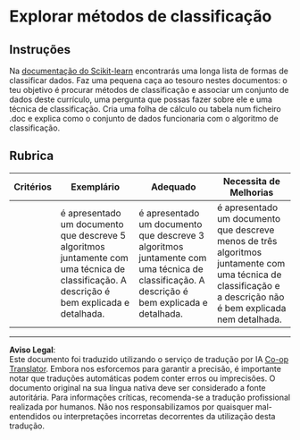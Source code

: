 <!--
CO_OP_TRANSLATOR_METADATA:
{
  "original_hash": "b2a01912beb24cfb0007f83594dba801",
  "translation_date": "2025-09-03T18:15:46+00:00",
  "source_file": "4-Classification/1-Introduction/assignment.md",
  "language_code": "pt"
}
-->
# Explorar métodos de classificação

## Instruções

Na [documentação do Scikit-learn](https://scikit-learn.org/stable/supervised_learning.html) encontrarás uma longa lista de formas de classificar dados. Faz uma pequena caça ao tesouro nestes documentos: o teu objetivo é procurar métodos de classificação e associar um conjunto de dados deste currículo, uma pergunta que possas fazer sobre ele e uma técnica de classificação. Cria uma folha de cálculo ou tabela num ficheiro .doc e explica como o conjunto de dados funcionaria com o algoritmo de classificação.

## Rubrica

| Critérios | Exemplário                                                                                                                           | Adequado                                                                                                                            | Necessita de Melhorias                                                                                                                                         |
| --------- | ------------------------------------------------------------------------------------------------------------------------------------ | ----------------------------------------------------------------------------------------------------------------------------------- | ------------------------------------------------------------------------------------------------------------------------------------------------------------- |
|           | é apresentado um documento que descreve 5 algoritmos juntamente com uma técnica de classificação. A descrição é bem explicada e detalhada. | é apresentado um documento que descreve 3 algoritmos juntamente com uma técnica de classificação. A descrição é bem explicada e detalhada. | é apresentado um documento que descreve menos de três algoritmos juntamente com uma técnica de classificação e a descrição não é bem explicada nem detalhada. |

---

**Aviso Legal**:  
Este documento foi traduzido utilizando o serviço de tradução por IA [Co-op Translator](https://github.com/Azure/co-op-translator). Embora nos esforcemos para garantir a precisão, é importante notar que traduções automáticas podem conter erros ou imprecisões. O documento original na sua língua nativa deve ser considerado a fonte autoritária. Para informações críticas, recomenda-se a tradução profissional realizada por humanos. Não nos responsabilizamos por quaisquer mal-entendidos ou interpretações incorretas decorrentes da utilização desta tradução.